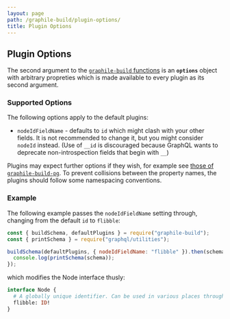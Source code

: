 ```yaml
---
layout: page
path: /graphile-build/plugin-options/
title: Plugin Options
---
```


## Plugin Options

The second argument to the [`graphile-build` functions](http://localhost:8000/graphile-build/graphile-build/#the-graphile-build-module)
is an **`options`** object with arbitrary propreties which is made available to every plugin as its second argument.

### Supported Options

The following options apply to the default plugins:

- `nodeIdFieldName` - defaults to `id` which might clash with your other
  fields. It is not recommended to change it, but you might consider `nodeId`
  instead. (Use of `__id` is discouraged because GraphQL wants to deprecate
  non-introspection fields that begin with `__`)

Plugins may expect further options if they wish, for example see [those of `graphile-build-pg`](/graphile-build-pg/settings/).
To prevent collisions between the property names, the plugins should follow some namespacing conventions.

### Example

The following example passes the
`nodeIdFieldName` setting through, changing from the default `id` to `flibble`:

<!-- source: examples/empty-schema-with-options.js -->

```js
const { buildSchema, defaultPlugins } = require("graphile-build");
const { printSchema } = require("graphql/utilities");

buildSchema(defaultPlugins, { nodeIdFieldName: "flibble" }).then(schema => {
  console.log(printSchema(schema));
});
```

which modifies the Node interface thusly:

```graphql
interface Node {
  # A globally unique identifier. Can be used in various places throughout the system to identify this single value.
  flibble: ID!
}
```
